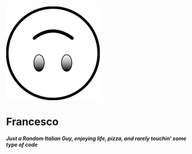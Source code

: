 ![My face thanks](https://raw.githubusercontent.com/22cms/22cms/master/myFace.png)
# Francesco
##### Just a Random Italian Guy, enjoying life, pizza, and rarely touchin' some type of code
